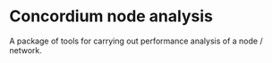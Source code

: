 # Concordium node analysis
A package of tools for carrying out performance analysis of a node / network.
